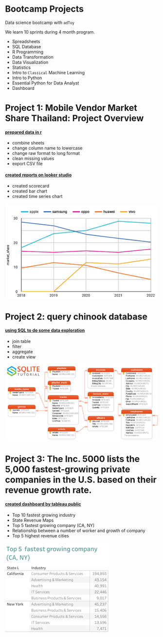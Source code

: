 # Bootcamp Projects

Data science bootcamp with `adToy`

We learn 10 sprints during 4 month program.

- Spreadsheets
- SQL Database
- R Programming
- Data Transformation
- Data Visualization
- Statistics
- Intro to `Classical` Machine Learning
- Intro to Python
- Essential Python for Data Analyst
- Dashboard


# Project 1: Mobile Vendor Market Share Thailand: Project Overview

#### [prepared data in r](https://github.com/oat0054/bootcamp_projects/blob/main/smartphone_th/data%20transformation%20-%20phone_vendor_th_project%20%E2%80%93%20Datalore.pdf)
- combine sheets
- change column name to lowercase
- change raw format to long format
- clean missing values
- export CSV file

#### [created reports on looker studio](https://github.com/oat0054/bootcamp_projects/blob/main/smartphone_th/Mobile_Vendor_Market_Share_Thailand_2018_-_2022.pdf)
- created scorecard
- created bar chart
- created time series chart

![](/images/phone_time_series.png)

# Project 2: query chinook database
#### [using SQL to do some data exploration](https://github.com/oat0054/bootcamp_projects/blob/main/chinook.db.sql)
- join table
- filter
- aggregate
- create view

![](/images/chinook_er.jpg)

# Project 3: The Inc. 5000 lists the 5,000 fastest-growing private companies in the U.S. based on their revenue growth rate.
#### [created dashboard by tableau public](https://github.com/oat0054/bootcamp_projects/blob/main/5000_inc_2014.pdf)
- Top 10 fastest growing industry
- State Revenue Maps
- Top 5  fastest growing company (CA, NY)
- Relationship between a number of worker and growth of company
- Top 5 highest revenue cities

![](/images/growth_ca_ny.png)





